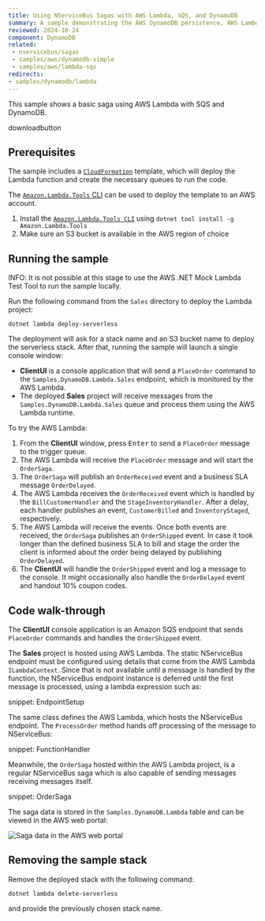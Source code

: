 ```yaml
---
title: Using NServiceBus Sagas with AWS Lambda, SQS, and DynamoDB
summary: A sample demonstrating the AWS DynamoDB persistence, AWS Lambda, and AWS SQS with NServiceBus sagas
reviewed: 2024-10-24
component: DynamoDB
related:
 - nservicebus/sagas
 - samples/aws/dynamodb-simple
 - samples/aws/lambda-sqs
redirects:
- samples/dynamodb/lambda
---
```


This sample shows a basic saga using AWS Lambda with SQS and DynamoDB.

downloadbutton

## Prerequisites

The sample includes a [`CloudFormation`](https://aws.amazon.com/cloudformation/aws-cloudformation-templates/) template, which will deploy the Lambda function and create the necessary queues to run the code.

The [`Amazon.Lambda.Tools` CLI](https://github.com/aws/aws-lambda-dotnet) can be used to deploy the template to an AWS account.

1. Install the [`Amazon.Lambda.Tools CLI`](https://github.com/aws/aws-lambda-dotnet#amazonlambdatools) using `dotnet tool install -g Amazon.Lambda.Tools`
1. Make sure an S3 bucket is available in the AWS region of choice

## Running the sample

INFO: It is not possible at this stage to use the AWS .NET Mock Lambda Test Tool to run the sample locally.

Run the following command from the `Sales` directory to deploy the Lambda project:

`dotnet lambda deploy-serverless`

The deployment will ask for a stack name and an S3 bucket name to deploy the serverless stack. After that, running the sample will launch a single console window:

* **ClientUI** is a console application that will send a `PlaceOrder` command to the `Samples.DynamoDB.Lambda.Sales` endpoint, which is monitored by the AWS Lambda.
* The deployed **Sales** project will receive messages from the `Samples.DynamoDB.Lambda.Sales` queue and process them using the AWS Lambda runtime.

To try the AWS Lambda:

1. From the **ClientUI** window, press <kbd>Enter</kbd> to send a `PlaceOrder` message to the trigger queue.
2. The AWS Lambda will receive the `PlaceOrder` message and will start the `OrderSaga`.
3. The `OrderSaga` will publish an `OrderReceived` event and a business SLA message `OrderDelayed`.
4. The AWS Lambda receives the `OrderReceived` event which is handled by the `BillCustomerHandler` and the `StageInventoryHandler`. After a delay, each handler publishes an event, `CustomerBilled` and `InventoryStaged`, respectively.
5. The AWS Lambda will receive the events. Once both events are received, the `OrderSaga` publishes an `OrderShipped` event. In case it took longer than the defined business SLA to bill and stage the order the client is informed about the order being delayed by publishing `OrderDelayed`.
6. The **ClientUI** will handle the `OrderShipped` event and log a message to the console. It might occasionally also handle the `OrderDelayed` event and handout 10% coupon codes.

## Code walk-through

The **ClientUI** console application is an Amazon SQS endpoint that sends `PlaceOrder` commands and handles the `OrderShipped` event.

The **Sales** project is hosted using AWS Lambda. The static NServiceBus endpoint must be configured using details that come from the AWS Lambda `ILambdaContext`. Since that is not available until a message is handled by the function, the NServiceBus endpoint instance is deferred until the first message is processed, using a lambda expression such as:

snippet: EndpointSetup

The same class defines the AWS Lambda, which hosts the NServiceBus endpoint. The `ProcessOrder` method hands off processing of the message to NServiceBus:

snippet: FunctionHandler

Meanwhile, the `OrderSaga` hosted within the AWS Lambda project, is a regular NServiceBus saga which is also capable of sending messages receiving messages itself.

snippet: OrderSaga

The saga data is stored in the `Samples.DynamoDB.Lambda` table and can be viewed in the AWS web portal:

![Saga data in the AWS web portal](saga-data.png)

## Removing the sample stack

Remove the deployed stack with the following command:

`dotnet lambda delete-serverless`

and provide the previously chosen stack name.
